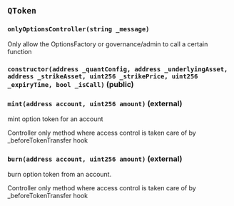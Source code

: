## `QToken`





### `onlyOptionsController(string _message)`



Only allow the OptionsFactory or governance/admin to call a certain function


### `constructor(address _quantConfig, address _underlyingAsset, address _strikeAsset, uint256 _strikePrice, uint256 _expiryTime, bool _isCall)` (public)





### `mint(address account, uint256 amount)` (external)

mint option token for an account


Controller only method where access control is taken care of by _beforeTokenTransfer hook


### `burn(address account, uint256 amount)` (external)

burn option token from an account.


Controller only method where access control is taken care of by _beforeTokenTransfer hook



